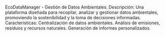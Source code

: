 EcoDataManager - Gestión de Datos Ambientales.
Descripción: Una plataforma diseñada para recopilar, analizar y gestionar datos ambientales, promoviendo la sostenibilidad y la toma de decisiones informadas.
Características:
Centralización de datos ambientales.
Análisis de emisiones, residuos y recursos naturales.
Generación de informes personalizados.
